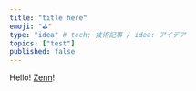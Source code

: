 ```yaml
---
title: "title here"
emoji: "⛳"
type: "idea" # tech: 技術記事 / idea: アイデア
topics: ["test"]
published: false
---
```


Hello! [Zenn](https://zenn.dev)!

